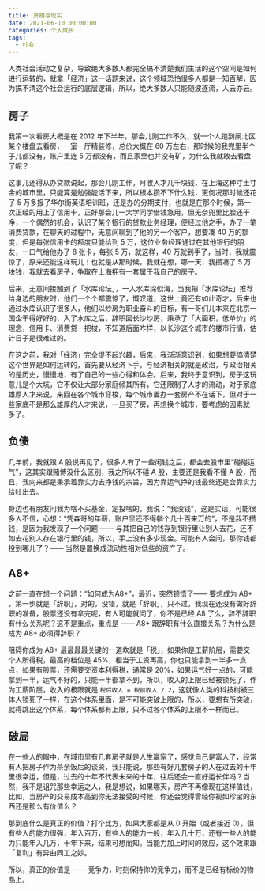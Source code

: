 ```yaml
---
title: 真相与现实
date: 2021-06-10 00:00:00
categories: 个人成长
tags:
  - 社会
---
```


人类社会活动之复杂，导致绝大多数人都完全搞不清楚我们生活的这个空间是如何进行运转的，就拿「经济」这一话题来说，这个领域恐怕很多人都是一知百解，因为搞不清这个社会运行的底层逻辑，所以，绝大多数人只能随波逐流，人云亦云。

## 房子

我第一次看房大概是在 2012 年下半年，那会儿刚工作不久，就一个人跑到闸北区某个楼盘去看房，一室一厅精装修，总价大概在 60 万左右，那时候的我兜里半个子儿都没有，账户里连 5 万都没有，而且家里也并没有矿，为什么我就敢去看盘了呢？

这事儿还得从办贷款说起，那会儿刚工作，月收入才几千块钱，在上海这种寸土寸金的城市里，只能算是勉强能活下来，所以根本攒不下什么钱，更何况那时候还花了 5 万多报了华尔街英语培训班，还是办的分期支付，也就是在那个时候，第一次正经的用上了信用卡，正好那会儿一大学同学借钱急用，但无奈兜里比脸还干净，一个偶然的机会，认识了某个银行的贷款业务经理，便经过他之手，办了一笔消费贷款，在聊天的过程中，无意间聊到了他的另一个客户，想要凑 40 万的额度，但是每张信用卡的额度只能给到 5 万，这位业务经理通过在其他银行的朋友，一口气给他办了 8 张卡，每张 5 万，就这样，40 万就到手了，当时，我就震惊了，原来还能这样玩儿！也就是从那时候，我就在想，哪一天，我攒凑了 5 万块钱，我就去看房子，争取在上海拥有一套属于我自己的房子。

后来，无意间接触到了「水库论坛」，一入水库深似海，当我把「水库论坛」推荐给身边的朋友时，他们一个个都震惊了，慨叹道，这世上竟还有如此奇才，后来也通过水库认识了很多人，他们以炒房为职业奋斗的目标，有一哥们儿本来在北京一国企干得好好的，入了水库之后，辞职回长沙炒房，秉承了「大面积，低单价」的理念，信用卡、消费贷一把梭，不知道后面咋样，以长沙这个城市的楼市行情，估计日子是很难过的。

在这之前，我对「经济」完全提不起兴趣，后来，我渐渐意识到，如果想要搞清楚这个世界是如何运转的，首先要从经济下手，与经济相关的就是政治，与政治相关的是历史，慢慢地，有了自己的一些心得和体会。后来，我终于意识到，房子这玩意儿是个大坑，它不仅让大部分家庭倾其所有，它还限制了人才的流动，对于家底雄厚人才来说，来回在各个城市穿梭，每个城市置办一套房产不在话下，但对于一些家底不是那么雄厚的人才来说，一旦买了房，再想换个城市，要考虑的因素就  多了。

## 负债

几年前，我就跟 A 股说再见了，很多人有了一些闲钱之后，都会去股市里“碰碰运气”，这其实跟赌博没什么区别，我之所以不碰 A 股，主要还是我看不懂 A 股，而且，我向来都是秉承着靠实力去挣钱的宗旨，因为靠运气挣的钱最终还是会靠实力给吐出去。

身边也有朋友问我为啥不买基金、定投啥的，我说：“我没钱”，这是实话，可能很多人不信，心想：“凭森哥的年薪，账户里还不得躺个几十百来万的”，不是我不攒钱，是因为我发现了一个问题 —— 与其把自己的钱存到银行里让别人去花，还不如去花别人存在银行里的钱，所以，手上没有多少现金。可能有人会问，那你钱都投到哪儿了？—— 当然是置换成流动性相对低些的资产了。

## A8+

之前一直在想一个问题：“如何成为A8+”，最近，突然顿悟了—— 要想成为 A8+ ，第一步就是「辞职」，对的，没错，就是「辞职」，只不过，我现在还没有做好辞职的准备，股票还没有拿完呢，有人可能就问了，你不是已经 A8 了么，辞不辞职有什么关系呢？这不是重点，重点是 —— A8+ 跟辞职有什么直接关系？为什么是成为 A8+ 必须得辞职？

阻碍你成为 A8+ 最最最最关键的一道坎就是「税」，如果你是工薪阶层，需要交个人所得税，最高的档位是 45%，相当于工资再高，你也只能拿到一半多一点点，如果有股票，还需要交资本利得税，通常是 20%，如果运气好一点的，可能拿到一半，运气不好的，只能一半都拿不到，所以，收入的上限已经被锁死了，作为工薪阶层，收入的极限就是 `税后收入 = 税前收入 / 2`，这就像人类的科技树被三体人锁死了一样，在这个体系里面，是不可能突破上限的，所以，要想有所突破，就得跳出这个体系，每个体系都有上限，只不过各个体系的上限不一样而已。

## 破局

在一些人的眼中，在城市里有几套房子就是人生赢家了，感觉自己是富人了，经常有人把房子作为茶余饭后的谈资，我只能说，那些有好几套房子的人在过去的十年里很幸运，但是，过去的十年不代表未来的十年，往后还会一直好运长伴吗？当然，我不是诅咒那些幸运之人，我是想说，如果哪天，房产不再像现在这样值钱，比如，当房产的交易成本高到你无法接受的时候，你还会觉得曾经你视如珍宝的东西还是那么有价值么？

那到底什么是真正的价值？打个比方，如果大家都是从 0 开始（或者接近 0），但有些人的能力很强，年入百万，有些人的能力一般，年入几十万，还有一些人的能力只能年入几万，十年下来，结果可想而知。当能力加上时间的效应，这个效果跟「复利」有异曲同工之妙。

所以，真正的价值是 —— 竞争力，时刻保持你的竞争力，而不是已经有标价的物品上。